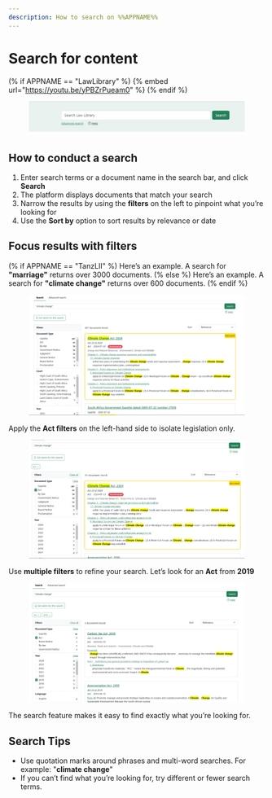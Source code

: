 ```yaml
---
description: How to search on %%APPNAME%%
---
```


# Search for content

(% if APPNAME == "LawLibrary" %)
{% embed url="https://youtu.be/yPBZrPueam0" %}
(% endif %)



<figure><img src="../.gitbook/assets/Law lib 1.png" alt=""><figcaption></figcaption></figure>

## How to conduct a search

1. Enter search terms or a document name in the search bar, and click **Search**
2. The platform displays documents that match your search
3. Narrow the results by using the **filters** on the left to pinpoint what you’re looking for
4. Use the **Sort by** option to sort results by relevance or date

## Focus results with filters

(% if APPNAME == "TanzLII" %) Here’s an example. A search for **"marriage"** returns over 3000 documents. (% else %) Here’s an example. A search for **"climate change"** returns over 600 documents. (% endif %)

<figure><img src="../.gitbook/assets/Law lib 1 (1).png" alt=""><figcaption></figcaption></figure>

Apply the **Act filters** on the left-hand side to isolate legislation only.

<figure><img src="../.gitbook/assets/Law lib 2 (1).png" alt=""><figcaption></figcaption></figure>

Use **multiple filters** to refine your search. Let’s look for an **Act** from **2019**

<figure><img src="../.gitbook/assets/Law lib 3 (1).png" alt=""><figcaption></figcaption></figure>

The search feature makes it easy to find exactly what you’re looking for.

## Search Tips

* Use quotation marks around phrases and multi-word searches. For example: "**climate change**"
* If you can’t find what you’re looking for, try different or fewer search terms.
